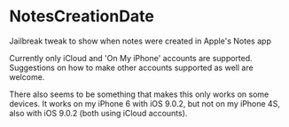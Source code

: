 # NotesCreationDate
Jailbreak tweak to show when notes were created in Apple's Notes app

Currently only iCloud and 'On My iPhone' accounts are supported. Suggestions on how to make other accounts supported as well are welcome.

There also seems to be something that makes this only works on some devices. It works on my iPhone 6 with iOS 9.0.2, but not on my iPhone 4S, also with iOS 9.0.2 (both using iCloud accounts).
